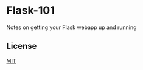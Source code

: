 # Flask-101

Notes on getting your Flask webapp up and running

## License

[MIT](https://github.com/Nishanth-Gobi/Flask-101/blob/main/LICENSE)
